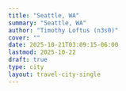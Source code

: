 ```yaml
---
title: "Seattle, WA"
summary: "Seattle, WA"
author: "Timothy Loftus (n3s0)"
cover: ""
date: 2025-10-21T03:09:15-06:00
lastmod: 2025-10-22
draft: true
type: city
layout: travel-city-single
---
```

